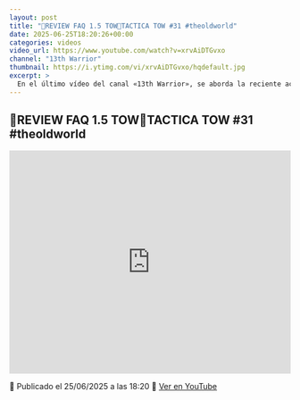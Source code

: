 ```yaml
---
layout: post
title: "🎲REVIEW FAQ 1.5 TOW🎲TACTICA TOW #31 #theoldworld"
date: 2025-06-25T18:20:26+00:00
categories: videos
video_url: https://www.youtube.com/watch?v=xrvAiDTGvxo
channel: "13th Warrior"
thumbnail: https://i.ytimg.com/vi/xrvAiDTGvxo/hqdefault.jpg
excerpt: >
  En el último vídeo del canal «13th Warrior», se aborda la reciente actualización FAQ 1.5 de The Old World, ofreciendo una revisión detallada de sus implicaciones tácticas. Este análisis forma parte de la serie «Tactica TOW», donde se exploran estrategias y consejos para mejorar el desempeño en el campo de batalla. Acompáñanos en «El Heraldo del Viejo Mundo» mientras desglosamos las claves de esta actualización y su impacto en el juego.
---
```


## 🎲REVIEW FAQ 1.5 TOW🎲TACTICA TOW #31 #theoldworld

<iframe width="100%" height="400" src="https://www.youtube.com/embed/xrvAiDTGvxo" frameborder="0" allowfullscreen></iframe>

📅 Publicado el 25/06/2025 a las 18:20
🔗 [Ver en YouTube](https://www.youtube.com/watch?v=xrvAiDTGvxo)
